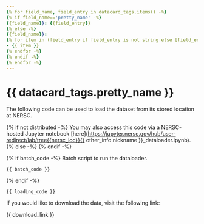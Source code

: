 ```yaml
---
{% for field_name, field_entry in datacard_tags.items() -%}
{% if field_name=='pretty_name' -%}
{{field_name}}: {{field_entry}}
{% else -%}
{{field_name}}:
{% for item in (field_entry if field_entry is not string else [field_entry]) -%}
- {{ item }}    
{% endfor -%}
{% endif -%}
{% endfor -%}
---
```


# {{ datacard_tags.pretty_name }}

The following code can be used to load the dataset from its stored location at NERSC.

{% if not distributed -%}
You may also access this code via a NERSC-hosted Jupyter notebook [here](https://jupyter.nersc.gov/hub/user-redirect/lab/tree{{nersc_loc}}{{ other_info.nickname }}_dataloader.ipynb).
{% else -%}
{% endif -%}

{% if batch_code -%}
Batch script to run the dataloader.
```
{{ batch_code }}
```
{% endif -%}

```
{{ loading_code }}
```

If you would like to download the data, visit the following link:

{{ download_link }}